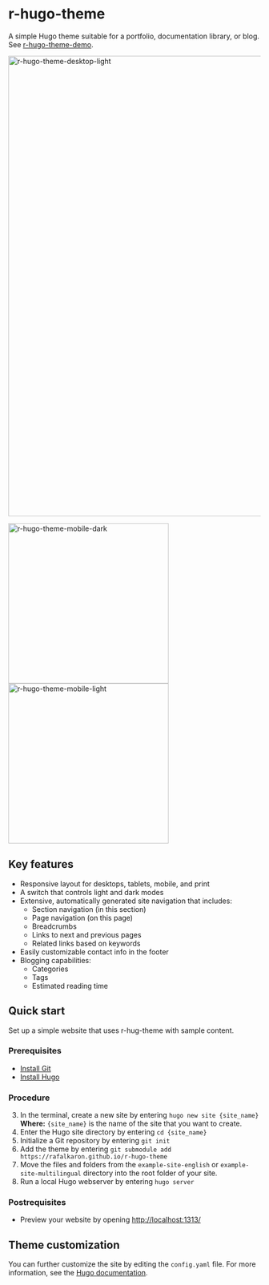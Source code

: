 # r-hugo-theme

A simple Hugo theme suitable for a portfolio, documentation library, or blog. See [r-hugo-theme-demo](https://rafalkaron.github.io/r-hugo-theme-demo).  

<img width="920" alt="r-hugo-theme-desktop-light" src="https://user-images.githubusercontent.com/45826759/175793931-f7810c7e-1ce9-438c-98f7-ee9c9a75536b.png">  

<img width="320" alt="r-hugo-theme-mobile-dark" src="https://user-images.githubusercontent.com/45826759/175793933-db7448a7-fd96-474c-8073-c05a09d6b7db.png"><img width="320" alt="r-hugo-theme-mobile-light" src="https://user-images.githubusercontent.com/45826759/175793934-9d00a991-8e40-4c5d-8149-540c93b462cf.png">


## Key features

* Responsive layout for desktops, tablets, mobile, and print
* A switch that controls light and dark modes
* Extensive, automatically generated site navigation that includes:
  * Section navigation (in this section)
  * Page navigation (on this page)
  * Breadcrumbs
  * Links to next and previous pages
  * Related links based on keywords
* Easily customizable contact info in the footer
* Blogging capabilities:
  * Categories
  * Tags
  * Estimated reading time

## Quick start

Set up a simple website that uses r-hug-theme with sample content.

### Prerequisites

* [Install Git](https://git-scm.com/book/en/v2/Getting-Started-Installing-Git)
* [Install Hugo](https://gohugo.io/getting-started/quick-start/#step-1-install-hugo)

### Procedure

3. In the terminal, create a new site by entering `hugo new site {site_name}`  
**Where:** `{site_name}` is the name of the site that you want to create.
4. Enter the Hugo site directory by entering `cd {site_name}`
5. Initialize a Git repository by entering `git init`
6. Add the theme by entering `git submodule add https://rafalkaron.github.io/r-hugo-theme`
7. Move the files and folders from the `example-site-english` or `example-site-multilingual` directory into the root folder of your site.
8. Run a local Hugo webserver by entering `hugo server`

### Postrequisites

* Preview your website by opening [http://localhost:1313/](http://localhost:1313/)

## Theme customization

You can further customize the site by editing the `config.yaml` file. For more information, see the [Hugo documentation](https://gohugo.io/documentation/).
